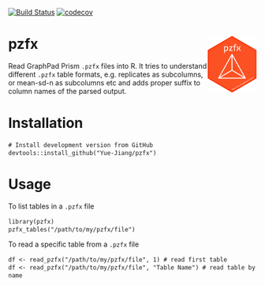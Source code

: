 [![Build Status](https://travis-ci.org/Yue-Jiang/pzfx.svg?branch=master)](https://travis-ci.org/Yue-Jiang/pzfx)
[![codecov](https://codecov.io/gh/Yue-Jiang/pzfx/branch/master/graph/badge.svg)](https://codecov.io/gh/Yue-Jiang/pzfx)

# pzfx <img src="man/figures/logo.png" width="100" align="right" />
Read GraphPad Prism `.pzfx` files into R. It tries to understand different `.pzfx` table formats, e.g. replicates as subcolumns, or mean-sd-n as subcolumns etc and adds proper suffix to column names of the parsed output.

# Installation
```
# Install development version from GitHub
devtools::install_github("Yue-Jiang/pzfx")
```

# Usage

To list tables in a `.pzfx` file
```
library(pzfx)
pzfx_tables("/path/to/my/pzfx/file")
```

To read a specific table from a `.pzfx` file
```
df <- read_pzfx("/path/to/my/pzfx/file", 1) # read first table
df <- read_pzfx("/path/to/my/pzfx/file", "Table Name") # read table by name
```
